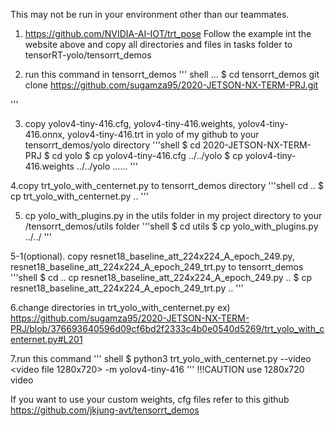This may not be run in your environment other than our teammates.

1. https://github.com/NVIDIA-AI-IOT/trt_pose 
Follow the example int the website above and copy all directories and files in tasks folder to tensorRT-yolo/tensorrt_demos

2. run this command in tensorrt_demos 
''' shell 
... 
$ cd tensorrt_demos git clone https://github.com/sugamza95/2020-JETSON-NX-TERM-PRJ.git

'''

3. copy yolov4-tiny-416.cfg, yolov4-tiny-416.weights, yolov4-tiny-416.onnx, yolov4-tiny-416.trt in yolo of my github to your tensorrt_demos/yolo directory 
'''shell 
$ cd 2020-JETSON-NX-TERM-PRJ 
$ cd yolo 
$ cp yolov4-tiny-416.cfg ../../yolo 
$ cp yolov4-tiny-416.weights ../../yolo 
......
'''

4.copy trt_yolo_with_centernet.py to tensorrt_demos directory 
'''shell cd .. 
$ cp trt_yolo_with_centernet.py .. 
'''

5. cp yolo_with_plugins.py in the utils folder in my project directory to your /tensorrt_demos/utils folder 
'''shell 
$ cd utils 
$ cp yolo_with_plugins.py ../../ 
'''

5-1(optional). copy resnet18_baseline_att_224x224_A_epoch_249.py, resnet18_baseline_att_224x224_A_epoch_249_trt.py to tensorrt_demos 
'''shell 
$ cd .. cp resnet18_baseline_att_224x224_A_epoch_249.py .. 
$ cp resnet18_baseline_att_224x224_A_epoch_249_trt.py .. 
'''

6.change directories in trt_yolo_with_centernet.py 
ex) https://github.com/sugamza95/2020-JETSON-NX-TERM-PRJ/blob/376693640596d09cf6bd2f2333c4b0e0540d5269/trt_yolo_with_centernet.py#L201

7.run this command 
''' shell 
$ python3 trt_yolo_with_centernet.py --video <video file 1280x720> -m yolov4-tiny-416 
''' 
!!!CAUTION use 1280x720 video

If you want to use your custom weights, cfg files refer to this github https://github.com/jkjung-avt/tensorrt_demos


